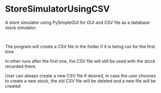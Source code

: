 # StoreSimulatorUsingCSV
<p>A store simulator using PySimpleGUI for GUI and CSV file as a database stock simulator.</p><br>
<p>The program will create a CSV file in the folder if it is being run for the first time</p>
<p>In other runs after the first one, the CSV file will still be used with the stock recorded there.</p>
<p>User can always create a new CSV file if desired, in case the user chooses to create a new stock, the old CSV file will be deleted and a new file will be created</p>
